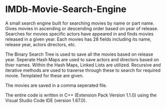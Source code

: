 # IMDb-Movie-Search-Engine
A small search engine built for searching movies by name or part name. Gives movies in ascending or descending order based on year of release. Searches for movies specific actors have appeared in and finds movies released in a given year. Each movies has 28 fields including its name, release year, actors directors, etc.

The Binary Search Tree is used to save all the movies based on release year. Seperate Hash Maps are used to save actors and directors based on thier names. Within the Hash Maps, Linked Lists are utilized. Recursive and iterative methods are used to traverse through these to search for required movie. Templated for these are given.

The movies are saved in a comma seperated file.

The entire code is written in C++ (Extension Pack Version 1.1.0) using the Visual Studio Code IDE (version 1.67.0).
